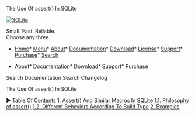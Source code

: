 




The Use Of assert() In SQLite




[![SQLite](images/sqlite370_banner.gif)](index.html)


Small. Fast. Reliable.  
Choose any three.


* [Home](index.html)* [Menu](javascript:void(0))* [About](about.html)* [Documentation](docs.html)* [Download](download.html)* [License](copyright.html)* [Support](support.html)* [Purchase](prosupport.html)* [Search](javascript:void(0))




* [About](about.html)* [Documentation](docs.html)* [Download](download.html)* [Support](support.html)* [Purchase](prosupport.html)






Search Documentation
Search Changelog










The Use Of assert() In SQLite


►
Table Of Contents
[1\. Assert() And Similar Macros In SQLite](#assert_and_similar_macros_in_sqlite)
[1\.1\. Philosophy of assert()](#philosophy_of_assert_)
[1\.2\. Different Behaviors According To Build Type](#different_behaviors_according_to_build_type)
[2\. Examples](#examples)




